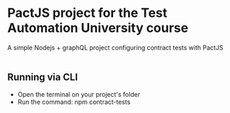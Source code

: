 # PactJS project for the Test Automation University course

A simple Nodejs + graphQL project configuring contract tests with PactJS
<br>
<br>

## Running via CLI

- Open the terminal on your project's folder
- Run the command:
npm contract-tests
